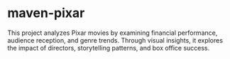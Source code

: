 # maven-pixar
This project analyzes Pixar movies by examining financial performance, audience reception, and genre trends. Through visual insights, it explores the impact of directors, storytelling patterns, and box office success.
